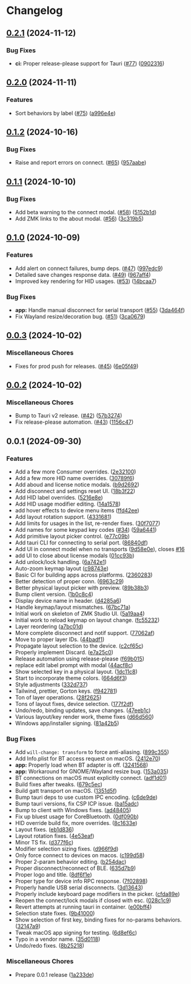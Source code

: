 # Changelog

## [0.2.1](https://github.com/zmkfirmware/zmk-studio/compare/v0.2.0...v0.2.1) (2024-11-12)


### Bug Fixes

* **ci:** Proper release-please support for Tauri ([#77](https://github.com/zmkfirmware/zmk-studio/issues/77)) ([0902316](https://github.com/zmkfirmware/zmk-studio/commit/0902316fb498d7801d99d4ac021b69ca0b2ee7fd))

## [0.2.0](https://github.com/zmkfirmware/zmk-studio/compare/v0.1.2...v0.2.0) (2024-11-11)


### Features

* Sort behaviors by label ([#75](https://github.com/zmkfirmware/zmk-studio/issues/75)) ([a996e4e](https://github.com/zmkfirmware/zmk-studio/commit/a996e4efefd9405cbf35f35d3ceaa62b71b0deb9))

## [0.1.2](https://github.com/zmkfirmware/zmk-studio/compare/v0.1.1...v0.1.2) (2024-10-16)


### Bug Fixes

* Raise and report errors on connect. ([#65](https://github.com/zmkfirmware/zmk-studio/issues/65)) ([957aabe](https://github.com/zmkfirmware/zmk-studio/commit/957aabea1bf9b7316b81e0d9b68580b398f816c2))

## [0.1.1](https://github.com/zmkfirmware/zmk-studio/compare/v0.1.0...v0.1.1) (2024-10-10)


### Bug Fixes

* Add beta warning to the connect modal. ([#58](https://github.com/zmkfirmware/zmk-studio/issues/58)) ([5152b1d](https://github.com/zmkfirmware/zmk-studio/commit/5152b1d2f795c7647ad77facbd3a1480c56949ce))
* Add ZMK links to the about modal. ([#56](https://github.com/zmkfirmware/zmk-studio/issues/56)) ([3c319b5](https://github.com/zmkfirmware/zmk-studio/commit/3c319b5668279c9f118cf6721b64ce203e882613))

## [0.1.0](https://github.com/zmkfirmware/zmk-studio/compare/v0.0.3...v0.1.0) (2024-10-09)


### Features

* Add alert on connect failures, bump deps. ([#47](https://github.com/zmkfirmware/zmk-studio/issues/47)) ([997edc9](https://github.com/zmkfirmware/zmk-studio/commit/997edc97754c3e831175d0c065202c61fcf12a3f))
* Detailed save changes response data. ([#49](https://github.com/zmkfirmware/zmk-studio/issues/49)) ([967aff4](https://github.com/zmkfirmware/zmk-studio/commit/967aff48eee504fe0f1a8b22fc36146536c70368))
* Improved key rendering for HID usages. ([#53](https://github.com/zmkfirmware/zmk-studio/issues/53)) ([14bcaa7](https://github.com/zmkfirmware/zmk-studio/commit/14bcaa79781e53e11af7e9c9d50ae7b7999747d0))


### Bug Fixes

* **app:** Handle manual disconnect for serial transport ([#55](https://github.com/zmkfirmware/zmk-studio/issues/55)) ([3da464f](https://github.com/zmkfirmware/zmk-studio/commit/3da464f892edfe3a459de78b5da862fa938cf3b4))
* Fix Wayland resize/decoration bug. ([#51](https://github.com/zmkfirmware/zmk-studio/issues/51)) ([3ca0679](https://github.com/zmkfirmware/zmk-studio/commit/3ca0679c8238eef02fbfaadd84f712beb2f6735b))

## [0.0.3](https://github.com/zmkfirmware/zmk-studio/compare/v0.0.2...v0.0.3) (2024-10-02)


### Miscellaneous Chores

* Fixes for prod push for releases. ([#45](https://github.com/zmkfirmware/zmk-studio/issues/45)) ([6e05f49](https://github.com/zmkfirmware/zmk-studio/commit/6e05f49b42343c202b0da2bfa8da01bfebe3c550))

## [0.0.2](https://github.com/zmkfirmware/zmk-studio/compare/v0.0.1...v0.0.2) (2024-10-02)


### Miscellaneous Chores

* Bump to Tauri v2 release. ([#42](https://github.com/zmkfirmware/zmk-studio/issues/42)) ([57b3274](https://github.com/zmkfirmware/zmk-studio/commit/57b3274688161a3599f96fba5db1cd671620cf0c))
* Fix release-please automation. ([#43](https://github.com/zmkfirmware/zmk-studio/issues/43)) ([1156c47](https://github.com/zmkfirmware/zmk-studio/commit/1156c47fe3c761e2240128b77f5a72d8dfe17efe))

## 0.0.1 (2024-09-30)


### Features

* Add a few more Consumer overrides. ([2e32100](https://github.com/zmkfirmware/zmk-studio/commit/2e321002843a90d614b7f3b802a44b8cd3a229f5))
* Add a few more HID name overrides. ([30789f6](https://github.com/zmkfirmware/zmk-studio/commit/30789f603b83d8431272c0dac14ceadb1f0105fc))
* Add aboud and license notice modals. ([b9d2692](https://github.com/zmkfirmware/zmk-studio/commit/b9d2692f434740ced2eb40158a2793ec830b6fa7))
* Add disconnect and settings reset UI. ([18b3f22](https://github.com/zmkfirmware/zmk-studio/commit/18b3f22a0bc09223b9bce777da24303b7e276780))
* Add HID label overrides. ([5216e8e](https://github.com/zmkfirmware/zmk-studio/commit/5216e8e9a4557a42e31d499a0453a2462634247d))
* Add HID usage modifier editing. ([14a1578](https://github.com/zmkfirmware/zmk-studio/commit/14a157851569b5940033c8c9031941119d6cdd0b))
* add hover effects to device menu items ([ffd42ee](https://github.com/zmkfirmware/zmk-studio/commit/ffd42eea2eac3ccf5fea92619d236d2932250cb0))
* Add layout rotation support. ([4331681](https://github.com/zmkfirmware/zmk-studio/commit/4331681489e23dd7b7a7cb616876536bb5d2962f))
* Add limits for usages in the list, re-render fixes. ([30f7077](https://github.com/zmkfirmware/zmk-studio/commit/30f707731fe593e6159d15ba1b1316fdf02aa6ea))
* Add names for some keypad key codes ([#34](https://github.com/zmkfirmware/zmk-studio/issues/34)) ([59a6441](https://github.com/zmkfirmware/zmk-studio/commit/59a6441f83ce7857530d62bc666b2652d7706582))
* Add primitive layout picker control. ([e77c09b](https://github.com/zmkfirmware/zmk-studio/commit/e77c09bee86f3baa50f8c8bbfe6c9a1d0628c4b5))
* Add tauri CLI for connecting to serial port. ([86840df](https://github.com/zmkfirmware/zmk-studio/commit/86840dfabb4c743c36a70a4b88f48dbcce9adc92))
* Add UI in connect model when no transports ([9d58e0e](https://github.com/zmkfirmware/zmk-studio/commit/9d58e0e21cbfe0b0781b3b20386bfba1b5b2f068)), closes [#16](https://github.com/zmkfirmware/zmk-studio/issues/16)
* add UI to close about license modals ([01cc93b](https://github.com/zmkfirmware/zmk-studio/commit/01cc93bf630acb71dbb76795da26948ffdb35ed6))
* Add unlock/lock handling. ([6a742e1](https://github.com/zmkfirmware/zmk-studio/commit/6a742e1169c9640619827f097ffb4c76851dea6c))
* Auto-zoom keymap layout ([c98743e](https://github.com/zmkfirmware/zmk-studio/commit/c98743e6a742a568cacf7f908e381956c4299071))
* Basic CI for building apps across platforms. ([2360283](https://github.com/zmkfirmware/zmk-studio/commit/236028364cfc17a75060647cd97f1366285e3214))
* Better detection of proper conn. ([6963c29](https://github.com/zmkfirmware/zmk-studio/commit/6963c299dfbe02fb625b2176ae75bc17adb3127a))
* Better physical layout picker with preview. ([89b38b3](https://github.com/zmkfirmware/zmk-studio/commit/89b38b3ad7e35e7ebddfa962f429e6ba38ff217a))
* Bump client version. ([1b0c8c4](https://github.com/zmkfirmware/zmk-studio/commit/1b0c8c4b9aec2dfbbf4c47e5005c463ac9d8021d))
* Display device name in header. ([d4285a6](https://github.com/zmkfirmware/zmk-studio/commit/d4285a65608e2c283a64133d9d04e3c0e2f3bd22))
* Handle keymap/layout mismatches. ([67bc71a](https://github.com/zmkfirmware/zmk-studio/commit/67bc71abde19679c35297892cce3fe54905cfe77))
* Initial work on skeleton of ZMK Studio UI. ([5a19aa4](https://github.com/zmkfirmware/zmk-studio/commit/5a19aa4a098b76b99954e771120715fc3f50b97c))
* Initial work to reload keymap on layout change. ([fc55232](https://github.com/zmkfirmware/zmk-studio/commit/fc5523214fb99d1dfbef973604361840c590a3f5))
* Layer reordering ([a7bc01d](https://github.com/zmkfirmware/zmk-studio/commit/a7bc01d3ab5321174aafa86c6143f24bb18eaac6))
* More complete disconnect and notif support. ([77062af](https://github.com/zmkfirmware/zmk-studio/commit/77062af5ede8e4e2c28b9e64f5d8206f6f5c1242))
* Move to proper layer IDs. ([44badf1](https://github.com/zmkfirmware/zmk-studio/commit/44badf16fc2eba70b6931919f7f427d781b8fc88))
* Propagate layout selection to the device. ([c2cf65c](https://github.com/zmkfirmware/zmk-studio/commit/c2cf65c35bc3ab36cc57bcddc5842a33f40886eb))
* Properly implement Discard. ([e7a25c0](https://github.com/zmkfirmware/zmk-studio/commit/e7a25c02356d141f988bc9c04d09757c611916c1))
* Release automation using release-please ([f69b015](https://github.com/zmkfirmware/zmk-studio/commit/f69b0151edbc56c95fd0d2e2287e2d8942b2fe79))
* replace edit label prompt with modal ([44acf8c](https://github.com/zmkfirmware/zmk-studio/commit/44acf8c1f5bb8aac8911811fa13cd033be606ba0))
* Show selected key in a physical layout. ([1dc11c8](https://github.com/zmkfirmware/zmk-studio/commit/1dc11c8fb34c8c6fecb8070ed78aea502b078e16))
* Start to incorporate theme colors. ([664d6f3](https://github.com/zmkfirmware/zmk-studio/commit/664d6f3b360e0169cb496871f7e9f87b107a8631))
* Style adjustments ([332d737](https://github.com/zmkfirmware/zmk-studio/commit/332d7374550039a7c6b527ddd10b475f98000d9b))
* Tailwind, prettier, Gorton keys. ([f942781](https://github.com/zmkfirmware/zmk-studio/commit/f942781394954dfad22768929637ac86f36cdcac))
* Ton of layer operations. ([28f2625](https://github.com/zmkfirmware/zmk-studio/commit/28f262557fe457a6eb7d01c1733fb97171a73f27))
* Tons of layout fixes, device selection. ([177f2df](https://github.com/zmkfirmware/zmk-studio/commit/177f2dfe38982c9acba8f08a2737963f460ac1f5))
* Undo/redo, binding updates, save changes. ([47eeb1c](https://github.com/zmkfirmware/zmk-studio/commit/47eeb1caba476868420ca3e0cbf94558e1865a8e))
* Various layout/key render work, theme fixes ([d66d560](https://github.com/zmkfirmware/zmk-studio/commit/d66d560a6c3de41d25502e8f601e63b20cbab38f))
* Windows app/installer signing. ([81a42b5](https://github.com/zmkfirmware/zmk-studio/commit/81a42b5bb91471dfd6a83f5c80cce697097204e2))


### Bug Fixes

* Add `will-change: transform` to force anti-aliasing. ([899c355](https://github.com/zmkfirmware/zmk-studio/commit/899c3556b8ca5c87434912afbd19d109cd26ac7d))
* Add Info.plist for BT access request on macOS. ([2412e70](https://github.com/zmkfirmware/zmk-studio/commit/2412e70ee14f8beeadc3cfe794f913701f0c7be6))
* **app:** Properly load when BT adapter is off. ([3241568](https://github.com/zmkfirmware/zmk-studio/commit/324156873ae69850c319ccedda613635fcc8c342))
* **app:** Workaround for GNOME/Wayland resize bug. ([153a035](https://github.com/zmkfirmware/zmk-studio/commit/153a0355a0a09e0303ed66f845deae7c94801304))
* BT connections on macOS must explicitly connect. ([adf1d01](https://github.com/zmkfirmware/zmk-studio/commit/adf1d01bffaa265215a8c328f8af084431fef58c))
* Build fixes after tweaks. ([679c5ec](https://github.com/zmkfirmware/zmk-studio/commit/679c5ec3c99a2dd203ca2da61245683b8d3a2e38))
* Build gatt transport on macOS. ([1351d5f](https://github.com/zmkfirmware/zmk-studio/commit/1351d5fa34b941e51ef7e132be0e47449a103d4b))
* Bump tauri deps to use custom IPC encoding. ([c6de9de](https://github.com/zmkfirmware/zmk-studio/commit/c6de9de6b0bf4e585f06ccaf39e56e5156e53db8))
* Bump tauri versions, fix CSP ICP issue. ([ba15adc](https://github.com/zmkfirmware/zmk-studio/commit/ba15adc034efe970f2cc263e8f1bf0b8e2987103))
* Bump to client with Windows fixes. ([ad48405](https://github.com/zmkfirmware/zmk-studio/commit/ad48405ce7f83f5ccbc02d29e6535ebd2da5f698))
* Fix up bluest usage for CoreBluetooth. ([0df090b](https://github.com/zmkfirmware/zmk-studio/commit/0df090b34610b2aeaf03f350b1ac5845b8143e72))
* HID override build fix, more overrides. ([8c1633e](https://github.com/zmkfirmware/zmk-studio/commit/8c1633e3bbf68ca647bd76ea45f509343ac9b233))
* Layout fixes. ([eb1d836](https://github.com/zmkfirmware/zmk-studio/commit/eb1d836499e197f0c7e41d431db5922497ec75c9))
* Layout rotation fixes. ([4e53eaf](https://github.com/zmkfirmware/zmk-studio/commit/4e53eaf452e98526f985120c44c68187528c84bc))
* Minor TS fix. ([d377f6c](https://github.com/zmkfirmware/zmk-studio/commit/d377f6c5f5ac6c8fd3c91d613900a56297bea257))
* Modifier selection sizing fixes. ([d966f9d](https://github.com/zmkfirmware/zmk-studio/commit/d966f9d4b90d3686dd38d618a0f1584810468edf))
* Only force connect to devices on macos. ([c199d58](https://github.com/zmkfirmware/zmk-studio/commit/c199d583b77ceef0c4179191881042a370b3a30c))
* Proper 2-param behavior editing. ([b254dac](https://github.com/zmkfirmware/zmk-studio/commit/b254dac0168c763b21d6c002f1eac3c01c9f69fd))
* Proper disconnect/reconnect of BLE. ([635d7b9](https://github.com/zmkfirmware/zmk-studio/commit/635d7b9b195a1cae039022360ec8e7e0b334b3d2))
* Proper logo and title. ([8df6f1e](https://github.com/zmkfirmware/zmk-studio/commit/8df6f1e1791e867e41672bb3b42ef1ad81fe75c4))
* Proper type for device info RPC response. ([7f02898](https://github.com/zmkfirmware/zmk-studio/commit/7f0289829f3a64854d7a44680dc1a8e1ae2c5f92))
* Properly handle USB serial disconnects. ([3d13643](https://github.com/zmkfirmware/zmk-studio/commit/3d13643971ddf218412e7d51591891141156811d))
* Properly include keyboard page modifiers in the picker. ([cfda89e](https://github.com/zmkfirmware/zmk-studio/commit/cfda89e2ced2030dc7d0f72a8d9b3d041f4da697))
* Reopen the connect/lock modals if closed with esc. ([028c1c9](https://github.com/zmkfirmware/zmk-studio/commit/028c1c96f1627238e0d26421184d06c8d4e3ba53))
* Revert attempts at running tauri in container. ([e00bff4](https://github.com/zmkfirmware/zmk-studio/commit/e00bff4311f377b1dfce83d33dbf249a419eaf68))
* Selection state fixes. ([9b41000](https://github.com/zmkfirmware/zmk-studio/commit/9b41000b5e9e559b83d04fd54a3e00dab964ac45))
* Show selection of first key, binding fixes for no-params behaviors. ([32147a9](https://github.com/zmkfirmware/zmk-studio/commit/32147a90e1f2a748fadac0a3f9e22210015a3e06))
* Tweak macOS app signing for testing. ([6d8ef6c](https://github.com/zmkfirmware/zmk-studio/commit/6d8ef6cb69dab87cf8132547a767b3125bd54b24))
* Typo in a vendor name. ([35d0118](https://github.com/zmkfirmware/zmk-studio/commit/35d0118238930b94a8771108b93d008dac91de8e))
* Undo/redo fixes. ([8b25218](https://github.com/zmkfirmware/zmk-studio/commit/8b252185384b41df2d38823e546c891e80227cf7))


### Miscellaneous Chores

* Prepare 0.0.1 release ([1a233de](https://github.com/zmkfirmware/zmk-studio/commit/1a233de12cbe6be3be4e9a3ef766a0b1d9aa3ce1))
